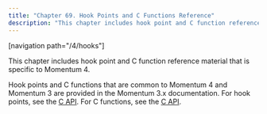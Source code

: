 ```yaml
---
title: "Chapter 69. Hook Points and C Functions Reference"
description: "This chapter includes hook point and C function reference material that is specific to Momentum 4 Hook points and C functions that are common to Momentum 4 and Momentum 3 are provided in the Momentum 3 x documentation For hook points see the C API For C functions see the..."
---
```


[navigation path="/4/hooks"]

This chapter includes hook point and C function reference material that is specific to Momentum 4.

Hook points and C functions that are common to Momentum 4 and Momentum 3 are provided in the Momentum 3.x documentation. For hook points, see the [C API](/3/3-api/hooks/hooks). For C functions, see the [C API](/3/3-api/pt.apis/pt-apis).